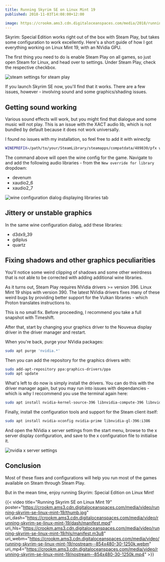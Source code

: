 ```yaml
---
title: Running Skyrim SE on Linux Mint 19
published: 2018-11-03T14:08:00+12:00

image: https://crookm.ams3.cdn.digitaloceanspaces.com/media/2018/running-skyrim-se-linux-mint-19--8a23a7fd-e4a6-4574-87c6-7549fba20711.png
---
```


Skyrim: Special Edition works right out of the box with Steam Play, but takes some configuration to work excellently. Here's a short guide of how I got everything working on Linux Mint 19, with an NVidia GPU.

The first thing you need to do is enable Steam Play on all games, so just open Steam for Linux, and head over to settings. Under Steam Play, check the respective checkbox.

![steam settings for steam play](https://crookm.ams3.cdn.digitaloceanspaces.com/media/2018/running-skyrim-se-linux-mint-19--85ce8de9-4e9d-4aa1-8eb3-2a655d3fbaaa.png)

If you launch Skyrim SE now, you'll find that it works. There are a few issues, however - involving sound and some graphics/shading issues.

## Getting sound working
Various sound effects will work, but you might find that dialogue and some music will not play. This is an issue with the XACT audio lib, which is not bundled by default because it does not work universally.

I found no issues with my installation, so feel free to add it with winecfg:

```sh
WINEPREFIX=/path/to/your/SteamLibrary/steamapps/compatdata/489830/pfx winecfg
```

The command above will open the wine config for the game. Navigate to and add the following audio libraries - from the `New override for library` dropdown:

* devenum
* xaudio2_6
* xaudio2_7

![wine configuration dialog displaying libraries tab](https://crookm.ams3.cdn.digitaloceanspaces.com/media/2018/running-skyrim-se-linux-mint-19--6d1a7b9c-df90-4f1a-a86f-41ffb634d3f3.png)

## Jittery or unstable graphics
In the same wine configuration dialog, add these libraries:

* d3dx9_39
* gdiplus
* quartz

## Fixing shadows and other graphics peculiarities
You'll notice some weird clipping of shadows and some other weirdness that is not able to be corrected with adding additional wine libraries.

As it turns out, Steam Play requires NVidia drivers >= version 396. Linux Mint 19 ships with version 390. The latest NVidia drivers fixes many of these weird bugs by providing better support for the Vulkan libraries - which Proton translates instructions to.

This is no small fix. Before proceeding, I recommend you take a full snapshot with Timeshift.

After that, start by changing your graphics driver to the Nouveua display driver in the driver manager and restart.

When you're back, purge your NVidia packages:

```sh
sudo apt purge 'nvidia.*'
```

Then you can add the repository for the graphics drivers with:

```sh
sudo add-apt-repository ppa:graphics-drivers/ppa
sudo apt update
```

What's left to do now is simply install the drivers. You can do this with the driver manager again, but you may run into issues with dependancies - which is why I reccommend you use the terminal again here:

```sh
sudo apt install nvidia-kernel-source-396 libnvidia-compute-396 libnvidia-decode-396 libnvidia-encode-396 nvidia-driver-396
```

Finally, install the configuration tools and support for the Steam client itself:

```sh
sudo apt install nvidia-xconfig nvidia-prime libnvidia-gl-396:i386
```

And open the NVidia x server settings from the start menu, browse to the x server display configuration, and save to the x configuration file to initialise it.

![nvidia x server settings](https://crookm.ams3.cdn.digitaloceanspaces.com/media/2018/running-skyrim-se-linux-mint-19--05426d89-8f73-4a9c-b4f6-96ed5d2a57f5.png)


## Conclusion
Most of these fixes and configurations will help you run most of the games available on Steam through Steam Play.

But in the mean time, enjoy running Skyrim: Special Edition on Linux Mint!

{{< video
title="Running Skyrim SE on Linux Mint 19"
poster="https://crookm.ams3.cdn.digitaloceanspaces.com/media/video/running-skyrim-se-linux-mint-19/thumb.jpg" 
uri_dash="https://crookm.ams3.cdn.digitaloceanspaces.com/media/video/running-skyrim-se-linux-mint-19/dash/manifest.mpd"
uri_hls="https://crookm.ams3.cdn.digitaloceanspaces.com/media/video/running-skyrim-se-linux-mint-19/hls/manifest.m3u8"
uri_webm="https://crookm.ams3.cdn.digitaloceanspaces.com/media/video/running-skyrim-se-linux-mint-19/nostream--854x480-30-1250k.webm"
uri_mp4="https://crookm.ams3.cdn.digitaloceanspaces.com/media/video/running-skyrim-se-linux-mint-19/nostream--854x480-30-1250k.mp4" >}}
